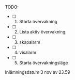 

TODO:
- [ ] 1. Starta övervakning
- [ ] 2. Lista aktiv övervakning
- [ ] 3. skapalarm
- [ ] 4. visalarm
- [ ] 5. Starta övervakningsläge

Inlämningsdatum 3 nov av 23.59
